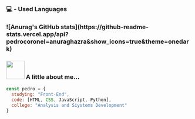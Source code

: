 <h3>💻 - Used Languages<h3>
![Anurag's GitHub stats](https://github-readme-stats.vercel.app/api?pedrocoronel=anuraghazra&show_icons=true&theme=onedark)

### <img src="https://media.giphy.com/media/VgCDAzcKvsR6OM0uWg/giphy.gif" width="50">  A little about me...  
```javascript
const pedro = {
  studying: "Front-End",
  code: [HTML, CSS, JavaScript, Python],
  college: "Analysis and Siystems Development"
}

